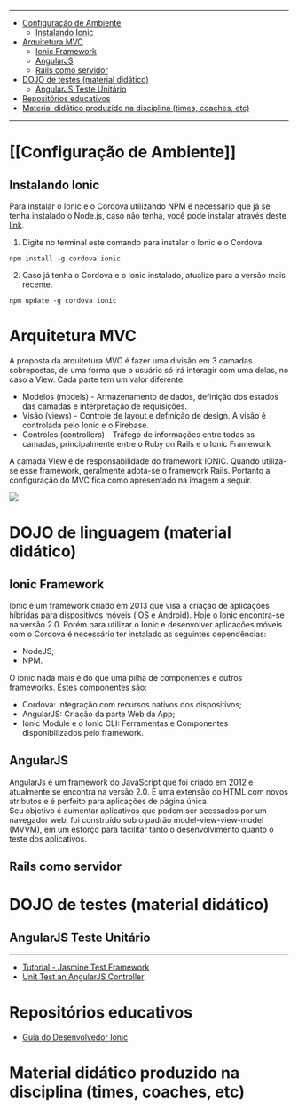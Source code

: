 -----
* [Configuração de Ambiente](#configuração-de-ambiente)
  * [Instalando Ionic](#instalando-ionic)
* [Arquitetura MVC](#arquitetura-mvc)
  * [Ionic Framework](#ionic-framework)
  * [AngularJS](#angularjs)
  * [Rails como servidor](#rails-como-servidor)
* [DOJO de testes (material didático)](#dojo-de-testes-material-didático)
  * [AngularJS Teste Unitário](#angularjs-teste-unitário)
* [Repositórios educativos](#repositórios-educativos)
* [Material didático produzido na disciplina (times, coaches, etc)](#material-didático-produzido-na-disciplina-times-coaches-etc)

-----

# [[Configuração de Ambiente]]

## Instalando Ionic

Para instalar o Ionic e o Cordova utilizando NPM é necessário que já se tenha instalado o Node.js, caso não tenha, você pode instalar através deste [link](https://nodejs.org/en/).

1) Digite no terminal este comando para instalar o Ionic e o Cordova.

`npm install -g cordova ionic`

2) Caso já tenha o Cordova e o Ionic instalado, atualize para a versão mais recente.

`npm update -g cordova ionic`


# Arquitetura MVC

A proposta da arquitetura MVC é fazer uma divisão em 3 camadas sobrepostas, de uma forma que o usuário só irá interagir com uma delas, no caso a View. Cada parte tem um valor diferente.

* Modelos (models) - Armazenamento de dados, definição dos estados das camadas e interpretação de requisições.
* Visão (views) - Controle de layout e definição de design. A visão é controlada pelo Ionic e o Firebase.
* Controles (controllers) - Tráfego de informações entre todas as camadas, principalmente entre o Ruby on Rails e o Ionic Framework

A camada View é de responsabilidade do framework IONIC. Quando utiliza-se esse framework, geralmente adota-se o framework Rails. Portanto a configuração do MVC fica como apresentado na imagem a seguir.

![](http://i.imgur.com/H4qPRqa.png)
# DOJO de linguagem (material didático)

## Ionic Framework
Ionic é um framework criado em 2013 que visa a criação de aplicações híbridas para dispositivos móveis (iOS e Android). Hoje o Ionic encontra-se na versão 2.0. Porém para utilizar o Ionic e desenvolver aplicações móveis com o Cordova é necessário ter instalado as seguintes dependências:
* NodeJS;
* NPM.

O ionic nada mais é do que uma pilha de componentes e outros frameworks. Estes componentes são:
* Cordova: Integração com recursos nativos dos dispositivos;
* AngularJS: Criação da parte Web da App;
* Ionic Module e o Ionic CLI: Ferramentas e Componentes disponibilizados pelo framework.


## AngularJS
AngularJs é um framework do JavaScript que foi criado em 2012 e atualmente se encontra na versão 2.0. É uma extensão do HTML com novos atributos e é perfeito para aplicações de página única.      
Seu objetivo é aumentar aplicativos que podem ser acessados por um navegador web, foi construído sob o padrão model-view-view-model (MVVM), em um esforço para facilitar tanto o desenvolvimento quanto o teste dos aplicativos.

## Rails como servidor

# DOJO de testes (material didático)
## AngularJS Teste Unitário
***
* [Tutorial - Jasmine Test Framework](http://jasmine.github.io/2.5/node.html)
* [Unit Test an AngularJS Controller](http://www.bradoncode.com/blog/2015/05/17/angularjs-testing-controller/)


# Repositórios educativos

* [Guia do Desenvolvedor Ionic](https://github.com/IonicBrazil/guia-do-desenvolvedor/blob/master/README.md#video_camera-v%C3%ADdeos)



# Material didático produzido na disciplina (times, coaches, etc)